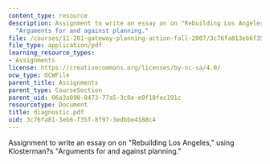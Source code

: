 ```yaml
---
content_type: resource
description: Assignment to write an essay on on "Rebuilding Los Angeles," using Klosterman?s
  "Arguments for and against planning."
file: /courses/11-201-gateway-planning-action-fall-2007/3c76fa813eb6f35f8f973edbbe4188c4_diagnostic.pdf
file_type: application/pdf
learning_resource_types:
- Assignments
license: https://creativecommons.org/licenses/by-nc-sa/4.0/
ocw_type: OCWFile
parent_title: Assignments
parent_type: CourseSection
parent_uid: 06a3a090-0473-77a5-3c0e-e0f10fec191c
resourcetype: Document
title: diagnostic.pdf
uid: 3c76fa81-3eb6-f35f-8f97-3edbbe4188c4
---
```

Assignment to write an essay on on "Rebuilding Los Angeles," using Klosterman?s "Arguments for and against planning."